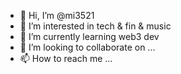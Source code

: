 - 👋 Hi, I’m @mi3521
- 👀 I’m interested in tech & fin & music
- 🌱 I’m currently learning web3 dev 
- 💞️ I’m looking to collaborate on ...
- 📫 How to reach me ...

<!---
mi3521/mi3521 is a ✨ special ✨ repository because its `README.md` (this file) appears on your GitHub profile.
You can click the Preview link to take a look at your changes.
--->
